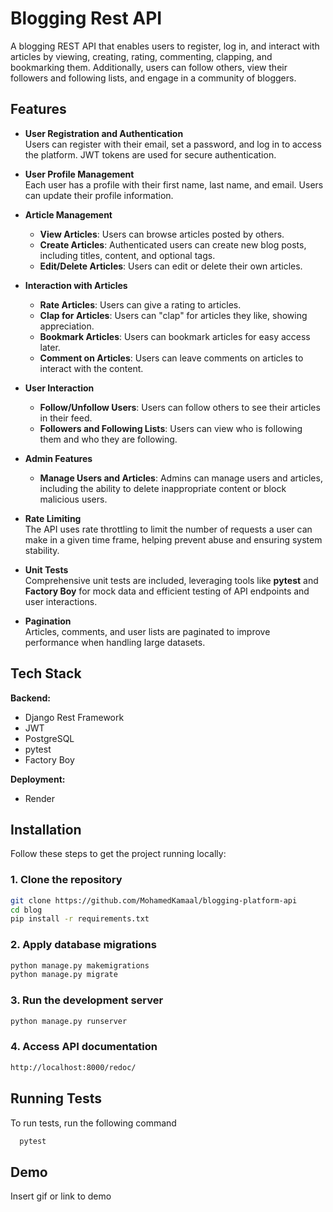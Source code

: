 
# Blogging Rest API
A blogging REST API that enables users to register, log in, and interact with articles by viewing, creating, rating, commenting, clapping, and bookmarking them. Additionally, users can follow others, view their followers and following lists, and engage in a community of bloggers.



## Features

- **User Registration and Authentication**  
  Users can register with their email, set a password, and log in to access the platform. JWT tokens are used for secure authentication.

- **User Profile Management**  
  Each user has a profile with their first name, last name, and email. Users can update their profile information.

- **Article Management**  
  - **View Articles**: Users can browse articles posted by others.
  - **Create Articles**: Authenticated users can create new blog posts, including titles, content, and optional tags.
  - **Edit/Delete Articles**: Users can edit or delete their own articles.

- **Interaction with Articles**  
  - **Rate Articles**: Users can give a rating to articles.
  - **Clap for Articles**: Users can "clap" for articles they like, showing appreciation.
  - **Bookmark Articles**: Users can bookmark articles for easy access later.
  - **Comment on Articles**: Users can leave comments on articles to interact with the content.

- **User Interaction**  
  - **Follow/Unfollow Users**: Users can follow others to see their articles in their feed.
  - **Followers and Following Lists**: Users can view who is following them and who they are following.

- **Admin Features**  
  - **Manage Users and Articles**: Admins can manage users and articles, including the ability to delete inappropriate content or block malicious users.

- **Rate Limiting**  
  The API uses rate throttling to limit the number of requests a user can make in a given time frame, helping prevent abuse and ensuring system stability.

- **Unit Tests**  
  Comprehensive unit tests are included, leveraging tools like **pytest** and **Factory Boy** for mock data and efficient testing of API endpoints and user interactions.

- **Pagination**  
  Articles, comments, and user lists are paginated to improve performance when handling large datasets.


## Tech Stack

**Backend:**
- Django Rest Framework
- JWT
- PostgreSQL
- pytest
- Factory Boy

**Deployment:**
- Render

## Installation

Follow these steps to get the project running locally:

### 1. Clone the repository

```bash
git clone https://github.com/MohamedKamaal/blogging-platform-api
cd blog
pip install -r requirements.txt
```

### 2. Apply database migrations
```bash
python manage.py makemigrations
python manage.py migrate
```
### 3. Run the development server
```bash
python manage.py runserver
```
### 4. Access API documentation
```bash
http://localhost:8000/redoc/
```
## Running Tests

To run tests, run the following command

```bash
  pytest 
```


## Demo

Insert gif or link to demo

